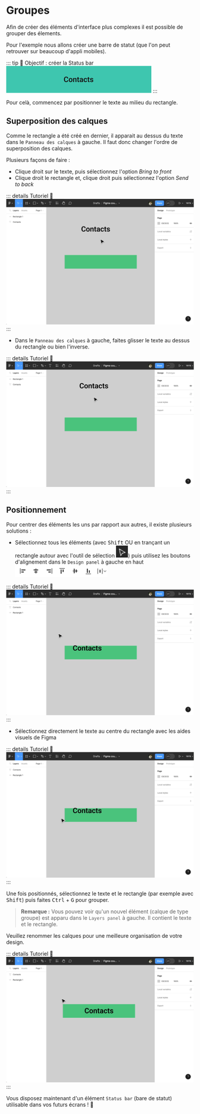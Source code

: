 # Groupes

Afin de créer des éléments d'interface plus complexes il est possible de grouper des élements. 

Pour l'exemple nous allons créer une barre de statut (que l'on peut retrouver sur beaucoup d'appli mobiles).

::: tip 🎯 Objectif : créer la Status bar
![status bar preview](../../../assets/img/figma/theory/ui-elements/groups/status-bar-preview.png)
:::

Pour celà, commencez par positionner le texte au milieu du rectangle.

## Superposition des calques
Comme le rectangle a été créé en dernier, il apparait au dessus du texte dans le `Panneau des calques` à gauche. Il faut donc changer l'ordre de superposition des calques.

Plusieurs façons de faire :
- Clique droit sur le texte, puis sélectionnez l'option _Bring to front_
- Clique droit le rectangle et, clique droit puis sélectionnez l'option _Send to back_

::: details Tutoriel 🎥
![send to back](../../../assets/img/figma/theory/ui-elements/groups/send-to-back.gif)
:::

- Dans le `Panneau des calques` à gauche, faites glisser le texte au dessus du rectangle ou bien l'inverse.

::: details Tutoriel 🎥
![drag to front](../../../assets/img/figma/theory/ui-elements/groups/drag-to-front.gif)
:::


## Positionnement
Pour centrer des éléments les uns par rapport aux autres, il existe plusieurs solutions :
- Sélectionnez tous les éléments (avec <kbd>Shift</kbd> OU en trançant un rectangle autour avec l'outil de sélection <img class="align-text" height="32px" alt="select tool icon" src="../../../assets/img/figma/theory/ui-elements/groups/select-tool-icon.png">) puis utilisez les boutons d'alignement dans le `Design panel` à gauche en haut <img class="align-text" height="32px" alt="alignment buttons" src="../../../assets/img/figma/theory/ui-elements/groups/alignment-buttons.png">

::: details Tutoriel 🎥
![elements alignment](../../../assets/img/figma/theory/ui-elements/groups/elements-alignment.gif)
:::

- Sélectionnez directement le texte au centre du rectangle avec les aides visuels de Figma

::: details Tutoriel 🎥
![elements positioning](../../../assets/img/figma/theory/ui-elements/groups/elements-positioning.gif)
:::

Une fois positionnés, sélectionnez le texte et le rectangle (par exemple avec <kbd>Shift</kbd>) puis faites <kbd>Ctrl</kbd> + <kbd>G</kbd> pour grouper.

> **Remarque :** Vous pouvez voir qu'un nouvel élément (calque de type groupe) est apparu dans le `Layers panel` à gauche. Il contient le texte et le rectangle.

Veuillez renommer les calques pour une meilleure organisation de votre design.

::: details Tutoriel 🎥
![elements group](../../../assets/img/figma/theory/ui-elements/groups/elements-group.gif)
:::

Vous disposez maintenant d'un élément `Status bar` (bare de statut) utilisable dans vos futurs écrans ! 👏